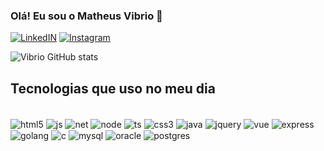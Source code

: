 ### Olá! Eu sou o Matheus Vibrio 👋

[![LinkedIN](https://img.shields.io/badge/LinkedIn-0077B5?style=for-the-badge&logo=linkedin&logoColor=white)](https://br.linkedin.com/in/matheus-vibrio-b2b538208)
[![Instagram](https://img.shields.io/badge/Instagram-E4405F?style=for-the-badge&logo=instagram&logoColor=white)](https://www.instagram.com/matheusvibrio_/)

![Vibrio GitHub stats](https://github-readme-stats.vercel.app/api?username=MatheusVibrio&show_icons=true&theme=radical)

## Tecnologias que uso no meu dia

<div style="display: inline_block"><br/>
  <img align="center" alt="html5" src="https://img.shields.io/badge/HTML5-E34F26?style=for-the-badge&logo=html5&logoColor=white">
  <img align="center" alt="js" src="https://img.shields.io/badge/JavaScript-F7DF1E?style=for-the-badge&logo=javascript&logoColor=black">
  <img align="center" alt="net" src="https://img.shields.io/badge/.NET-5C2D91?style=for-the-badge&logo=.net&logoColor=white">
  <img align="center" alt="node" src="https://img.shields.io/badge/Node.js-43853D?style=for-the-badge&logo=node.js&logoColor=white">
  <img align="center" alt="ts" src="https://img.shields.io/badge/TypeScript-007ACC?style=for-the-badge&logo=typescript&logoColor=white">
  <img align="center" alt="css3" src="https://img.shields.io/badge/CSS3-1572B6?style=for-the-badge&logo=css3&logoColor=white">
  <img align="center" alt="java" src="https://img.shields.io/badge/Java-ED8B00?style=for-the-badge&logo=openjdk&logoColor=white">
  <img align="center" alt="jquery" src="https://img.shields.io/badge/jQuery-0769AD?style=for-the-badge&logo=jquery&logoColor=white">
  <img align="center" alt="vue" src="https://img.shields.io/badge/Vue.js-35495E?style=for-the-badge&logo=vue.js&logoColor=4FC08D">
  <img align="center" alt="express" src="https://img.shields.io/badge/Express.js-404D59?style=for-the-badge">
  <img align="center" alt="golang" src="https://img.shields.io/badge/Go-00ADD8?style=for-the-badge&logo=go&logoColor=white">
  <img align="center" alt="c" src="https://img.shields.io/badge/C%23-239120?style=for-the-badge&logo=c-sharp&logoColor=white">
  <img align="center" alt="mysql" src="https://img.shields.io/badge/MySQL-00000F?style=for-the-badge&logo=mysql&logoColor=white">
  <img align="center" alt="oracle" src="https://img.shields.io/badge/Oracle-F80000?style=for-the-badge&logo=oracle&logoColor=black">
  <img align="center" alt="postgres" src="https://img.shields.io/badge/PostgreSQL-316192?style=for-the-badge&logo=postgresql&logoColor=white">
</div><br/>


